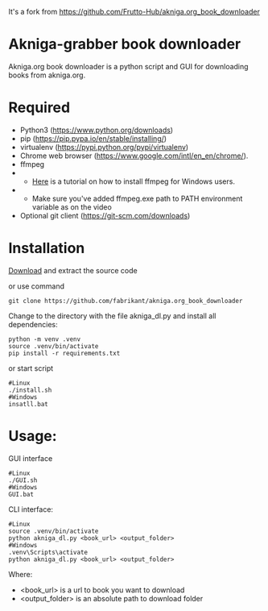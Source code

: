 It's a fork from https://github.com/Frutto-Hub/akniga.org_book_downloader

# Akniga-grabber book downloader
Akniga.org book downloader is a python script and GUI for downloading books from akniga.org.

# Required
- Python3 (https://www.python.org/downloads)
- pip (https://pip.pypa.io/en/stable/installing/)
- virtualenv (https://pypi.python.org/pypi/virtualenv)
- Chrome web browser (https://www.google.com/intl/en_en/chrome/).
- ffmpeg
- - [Here](https://www.youtube.com/watch?v=jZLqNocSQDM) is a tutorial on how to install ffmpeg for Windows users.
- - Make sure you've added ffmpeg.exe path to PATH environment variable as on the video
- Optional git client (https://git-scm.com/downloads)

# Installation
[Download](https://github.com/fabrikant/akniga.org_book_downloader/archive/refs/heads/main.zip) and extract the source code

or use command
```
git clone https://github.com/fabrikant/akniga.org_book_downloader
```
Change to the directory with the file akniga_dl.py and install all dependencies:

```
python -m venv .venv
source .venv/bin/activate
pip install -r requirements.txt
```
or start script 
```
#Linux
./install.sh
#Windows
insatll.bat
```

# Usage:
GUI interface
```
#Linux
./GUI.sh
#Windows
GUI.bat
```
CLI interface:
```
#Linux
source .venv/bin/activate
python akniga_dl.py <book_url> <output_folder>
#Windows
.venv\Scripts\activate
python akniga_dl.py <book_url> <output_folder>
```
Where:
- <book_url> is a url to book you want to download
- <output_folder> is an absolute path to download folder


